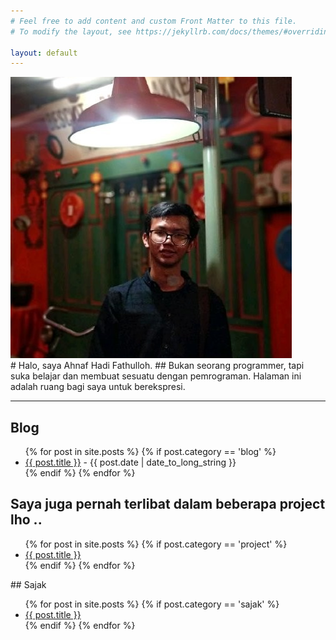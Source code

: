 ```yaml
---
# Feel free to add content and custom Front Matter to this file.
# To modify the layout, see https://jekyllrb.com/docs/themes/#overriding-theme-defaults

layout: default
---
```


<div class="profile" markdown="1">
  <div class="profile-photo">
    <img class="avatar" src="assets/images/foto_square.png" alt="Ahnaf Hadi Fathulloh" />  
  </div>
  <div class="description" markdown="1">
# Halo, saya Ahnaf Hadi Fathulloh.
## Bukan seorang programmer, tapi suka belajar dan membuat sesuatu dengan pemrograman. Halaman ini adalah ruang bagi saya untuk berekspresi.
  </div>
</div>
<hr>


<div class="content">
<div class="blog-list" markdown="1">

## Blog

  <ul>
    {% for post in site.posts %}
      {% if post.category == 'blog' %}
      <li>
        <a href="{{ post.url }}">{{ post.title }}</a> - {{ post.date | date_to_long_string }}
      </li>
      {% endif %}
    {% endfor %}
  </ul>

## Saya juga pernah terlibat dalam beberapa project lho ..
  <ul>
      {% for post in site.posts %}
        {% if post.category == 'project' %}
        <li>
          <a href="{{ post.url }}">{{ post.title }}</a>
        </li>
        {% endif %}
      {% endfor %}
    </ul>
</div>

<div class="sidebar" markdown="1">
## Sajak
  <ul>
    {% for post in site.posts %}
      {% if post.category == 'sajak' %}
      <li>
        <a href="{{ post.url }}">{{ post.title }}</a>
      </li>
      {% endif %}
    {% endfor %}
  </ul>
<!--## Buku
  <ul>
    {% for post in site.posts %}
      {% if post.category == 'buku' %}
      <li>
        <a href="{{ post.url }}">{{ post.title }}</a>
      </li>
      {% endif %}
    {% endfor %}
  </ul>
-->
</div>
</div>
